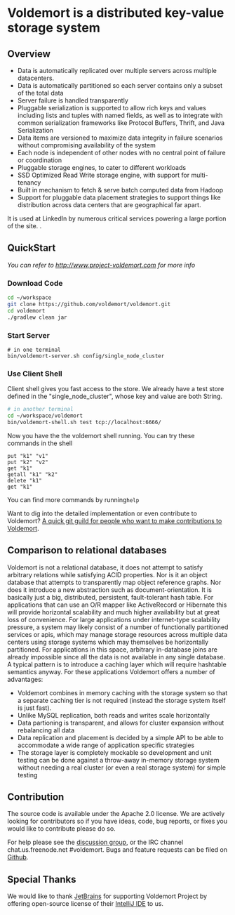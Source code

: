 # Voldemort is a distributed key-value storage system #

## Overview ##

* Data is automatically replicated over multiple servers across multiple datacenters.
* Data is automatically partitioned so each server contains only a subset of the total data
* Server failure is handled transparently
* Pluggable serialization is supported to allow rich keys and values including lists and tuples with named fields, as well as to integrate with common serialization frameworks like Protocol Buffers, Thrift, and Java Serialization
* Data items are versioned to maximize data integrity in failure scenarios without compromising availability of the system
* Each node is independent of other nodes with no central point of failure or coordination
* Pluggable storage engines, to cater to different workloads
* SSD Optimized Read Write storage engine, with support for multi-tenancy
* Built in mechanism to fetch & serve batch computed data from Hadoop 
* Support for pluggable data placement strategies to support things like distribution across data centers that are geographical far apart.

It is used at LinkedIn by numerous critical services powering a large portion of the site. .

## QuickStart ##

*You can refer to http://www.project-voldemort.com for more info*

### Download Code ###

```bash
cd ~/workspace
git clone https://github.com/voldemort/voldemort.git
cd voldemort
./gradlew clean jar
```

### Start Server ###

```
# in one terminal
bin/voldemort-server.sh config/single_node_cluster
```

### Use Client Shell ###

Client shell gives you fast access to the store. We already have a test store defined in the "single_node_cluster", whose key and value are both String.

```bash
# in another terminal
cd ~/workspace/voldemort
bin/voldemort-shell.sh test tcp://localhost:6666/
```

Now you have the the voldemort shell running. You can try these commands in the shell

```
put "k1" "v1"
put "k2" "v2"
get "k1"
getall "k1" "k2"
delete "k1"
get "k1"
```

You can find more commands by running```help```

Want to dig into the detailed implementation or even contribute to Voldemort? [A quick git guild for people who want to make contributions to Voldemort](https://github.com/voldemort/voldemort/wiki/A-quick-git-guide-for-people-who-want-to-make-contributions-to-Voldemort).

## Comparison to relational databases ##

Voldemort is not a relational database, it does not attempt to satisfy arbitrary relations while satisfying ACID properties. Nor is it an object database that attempts to transparently map object reference graphs. Nor does it introduce a new abstraction such as document-orientation. It is basically just a big, distributed, persistent, fault-tolerant hash table. For applications that can use an O/R mapper like ActiveRecord or Hibernate this will provide horizontal scalability and much higher availability but at great loss of convenience. For large applications under internet-type scalability pressure, a system may likely consist of a number of functionally partitioned services or apis, which may manage storage resources across multiple data centers using storage systems which may themselves be horizontally partitioned. For applications in this space, arbitrary in-database joins are already impossible since all the data is not available in any single database. A typical pattern is to introduce a caching layer which will require hashtable semantics anyway. For these applications Voldemort offers a number of advantages:

* Voldemort combines in memory caching with the storage system so that a separate caching tier is not required (instead the storage system itself is just fast).
* Unlike MySQL replication, both reads and writes scale horizontally
* Data partioning is transparent, and allows for cluster expansion without rebalancing all data
* Data replication and placement is decided by a simple API to be able to accommodate a wide range of application specific strategies
* The storage layer is completely mockable so development and unit testing can be done against a throw-away in-memory storage system without needing a real cluster (or even a real storage system) for simple testing

## Contribution ##

The source code is available under the Apache 2.0 license. We are actively looking for contributors so if you have ideas, code, bug reports, or fixes you would like to contribute please do so.

For help please see the [discussion group](http://groups.google.com/group/project-voldemort), or the IRC channel chat.us.freenode.net #voldemort. Bugs and feature requests can be filed on [Github](https://github.com/voldemort/voldemort/issues).

## Special Thanks ##

We would like to thank [JetBrains](http://www.jetbrains.com) for supporting Voldemort Project by offering open-source license of their [IntelliJ IDE](http://www.jetbrains.com/idea/) to us.
